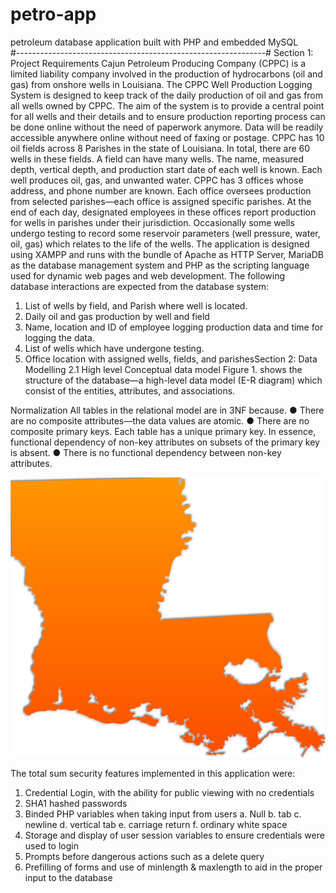 # petro-app
petroleum database application built with PHP and embedded MySQL <br>
#--------------------------------------------------------------#
Section 1: Project Requirements
Cajun Petroleum Producing Company (CPPC) is a limited liability company involved in the
production of hydrocarbons (oil and gas) from onshore wells in Louisiana. The CPPC Well
Production Logging System is designed to keep track of the daily production of oil and gas
from all wells owned by CPPC. The aim of the system is to provide a central point for all wells
and their details and to ensure production reporting process can be done online without the need
of paperwork anymore. Data will be readily accessible anywhere online without need of faxing
or postage.
CPPC has 10 oil fields across 8 Parishes in the state of Louisiana. In total, there are 60 wells in
these fields. A field can have many wells. The name, measured depth, vertical depth, and
production start date of each well is known. Each well produces oil, gas, and unwanted water.
CPPC has 3 offices whose address, and phone number are known. Each office oversees
production from selected parishes—each office is assigned specific parishes. At the end of each
day, designated employees in these offices report production for wells in parishes under their
jurisdiction. Occasionally some wells undergo testing to record some reservoir parameters (well
pressure, water, oil, gas) which relates to the life of the wells.
The application is designed using XAMPP and runs with the bundle of Apache as HTTP Server,
MariaDB as the database management system and PHP as the scripting language used for
dynamic web pages and web development.
The following database interactions are expected from the database system:
1. List of wells by field, and Parish where well is located.
2. Daily oil and gas production by well and field
3. Name, location and ID of employee logging production data and time for logging the
data.
4. List of wells which have undergone testing.
5. Office location with assigned wells, fields, and parishesSection 2: Data Modelling
2.1 High level Conceptual data model
Figure 1. shows the structure of the database—a high-level data model (E-R diagram) which
consist of the entities, attributes, and associations.

Normalization
All tables in the relational model are in 3NF because.
● There are no composite attributes—the data values are atomic.
● There are no composite primary keys. Each table has a unique primary key. In
essence, functional dependency of non-key attributes on subsets of the primary
key is absent.
● There is no functional dependency between non-key attributes.

![alt text](https://github.com/tipphead/petro-app/blob/main/louisiana6.svg?raw=true)

The total sum security features implemented in this application were:
1. Credential Login, with the ability for public viewing with no credentials
2. SHA1 hashed passwords
3. Binded PHP variables when taking input from users
a. Null
b. tab
c. newline
d. vertical tab
e. carriage return
f. ordinary white space
4. Storage and display of user session variables to ensure credentials were
used to login
5. Prompts before dangerous actions such as a delete query
6. Prefilling of forms and use of minlength & maxlength to aid in the proper
input to the database
